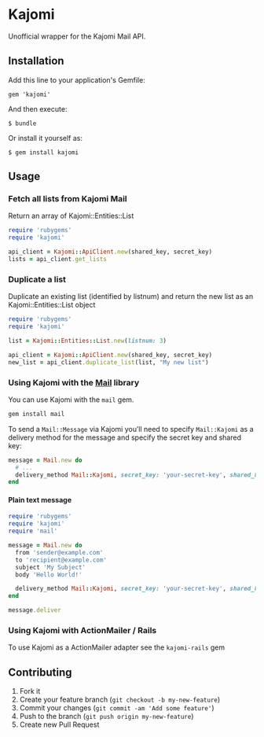 # Kajomi

Unofficial wrapper for the Kajomi Mail API.

## Installation

Add this line to your application's Gemfile:

    gem 'kajomi'

And then execute:

    $ bundle

Or install it yourself as:

    $ gem install kajomi

## Usage

### Fetch all lists from Kajomi Mail

Return an array of Kajomi::Entities::List

``` ruby
require 'rubygems'
require 'kajomi'

api_client = Kajomi::ApiClient.new(shared_key, secret_key)
lists = api_client.get_lists
```

### Duplicate a list

Duplicate an existing list (identified by listnum) and return the new list as an Kajomi::Entities::List object

``` ruby
require 'rubygems'
require 'kajomi'

list = Kajomi::Entities::List.new(listnum: 3)

api_client = Kajomi::ApiClient.new(shared_key, secret_key)
new_list = api_client.duplicate_list(list, "My new list")
```

### Using Kajomi with the [Mail](http://rubygems.org/gems/mail) library

You can use Kajomi with the `mail` gem.

``` bash
gem install mail
```

To send a `Mail::Message` via Kajomi you’ll need to specify `Mail::Kajomi` as a delivery method for the message and specify the secret key and shared key:

``` ruby
message = Mail.new do
  # ...
  delivery_method Mail::Kajomi, secret_key: 'your-secret-key', shared_key: 'your-shared-key'
end
```

#### Plain text message

``` ruby
require 'rubygems'
require 'kajomi'
require 'mail'

message = Mail.new do
  from 'sender@example.com'
  to 'recipient@example.com'
  subject 'My Subject'
  body 'Hello World!'

  delivery_method Mail::Kajomi, secret_key: 'your-secret-key', shared_key: 'your-shared-key'
end

message.deliver
```

### Using Kajomi with ActionMailer / Rails

To use Kajomi as a ActionMailer adapter see the `kajomi-rails` gem

## Contributing

1. Fork it
2. Create your feature branch (`git checkout -b my-new-feature`)
3. Commit your changes (`git commit -am 'Add some feature'`)
4. Push to the branch (`git push origin my-new-feature`)
5. Create new Pull Request
